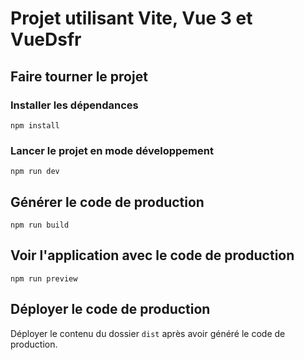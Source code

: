 # Projet utilisant Vite, Vue 3 et VueDsfr

## Faire tourner le projet

### Installer les dépendances

```
npm install
```

### Lancer le projet en mode développement

```
npm run dev
```

## Générer le code de production

```
npm run build
```

## Voir l'application avec le code de production

```
npm run preview
```

## Déployer le code de production

Déployer le contenu du dossier `dist` après avoir généré le code de production.